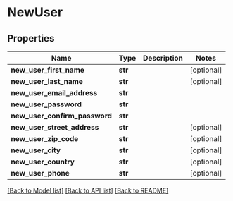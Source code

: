 # NewUser

## Properties
Name | Type | Description | Notes
------------ | ------------- | ------------- | -------------
**new_user_first_name** | **str** |  | [optional] 
**new_user_last_name** | **str** |  | [optional] 
**new_user_email_address** | **str** |  | 
**new_user_password** | **str** |  | 
**new_user_confirm_password** | **str** |  | 
**new_user_street_address** | **str** |  | [optional] 
**new_user_zip_code** | **str** |  | [optional] 
**new_user_city** | **str** |  | [optional] 
**new_user_country** | **str** |  | [optional] 
**new_user_phone** | **str** |  | [optional] 

[[Back to Model list]](../README.md#documentation-for-models) [[Back to API list]](../README.md#documentation-for-api-endpoints) [[Back to README]](../README.md)


